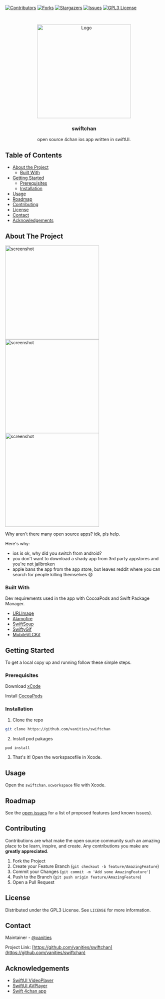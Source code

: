 <!-- PROJECT SHIELDS -->
<!--
*** I'm using markdown "reference style" links for readability.
*** Reference links are enclosed in brackets [ ] instead of parentheses ( ).
*** See the bottom of this document for the declaration of the reference variables
*** for contributors-url, forks-url, etc. This is an optional, concise syntax you may use.
*** https://www.markdownguide.org/basic-syntax/#reference-style-links
-->
[![Contributors][contributors-shield]][contributors-url]
[![Forks][forks-shield]][forks-url]
[![Stargazers][stars-shield]][stars-url]
[![Issues][issues-shield]][issues-url]
[![GPL3 License][license-shield]][license-url]



<!-- PROJECT LOGO -->
<br />
<p align="center">
  <a href="https://github.com/vanities/swiftchan">
    <img src="assets/icon.png" alt="Logo" width="300" height="300">
  </a>

  <h3 align="center">swiftchan</h3>

  <p align="center">
    open source 4chan ios app written in swiftUI.
    <br />
  </p>
</p>



<!-- TABLE OF CONTENTS -->
## Table of Contents

* [About the Project](#about-the-project)
  * [Built With](#built-with)
* [Getting Started](#getting-started)
  * [Prerequisites](#prerequisites)
  * [Installation](#installation)
* [Usage](#usage)
* [Roadmap](#roadmap)
* [Contributing](#contributing)
* [License](#license)
* [Contact](#contact)
* [Acknowledgements](#acknowledgements)



<!-- ABOUT THE PROJECT -->
## About The Project

<img src="assets/screenshot.png" alt="screenshot" width="300"> <img src="assets/board_screenshot.png" alt="screenshot" width="300"> <img src="assets/thread_screenshot.png" alt="screenshot" width="300">


Why aren't there many open source apps? idk, pls help.

Here's why:
* ios is ok, why did you switch from android?
* you don't want to download a shady app from 3rd party appstores and you're not jailbroken
* apple bans the app from the app store, but leaves reddit where you can search for people killing themselves :smile:


### Built With
Dev requirements used in the app with CocoaPods and Swift Package Manager.

* [URLImage](https://github.com/dmytro-anokhin/url-image)
* [Alamofire](https://github.com/Alamofire/Alamofire)
* [SwiftSoup](https://github.com/scinfu/SwiftSoup)
* [SwiftyGif](https://github.com/kirualex/SwiftyGif)
* [MobileVLCKit](https://code.videolan.org/videolan/VLCKit)




<!-- GETTING STARTED -->
## Getting Started

To get a local copy up and running follow these simple steps.

### Prerequisites

Download [xCode](https://apps.apple.com/us/app/xcode/id497799835?mt=12)

Install [CocoaPods](https://guides.cocoapods.org/using/getting-started.html)

### Installation

1. Clone the repo
```sh
git clone https://github.com/vanities/swiftchan
```
2. Install pod pakages
```sh
pod install
```
3. That's it! Open the workspacefile in Xcode.


<!-- USAGE EXAMPLES -->
## Usage

Open the `swiftchan.xcworkspace` file with Xcode.



<!-- ROADMAP -->
## Roadmap

See the [open issues](https://github.com/vanities/swiftchan/issues) for a list of proposed features (and known issues).



<!-- CONTRIBUTING -->
## Contributing

Contributions are what make the open source community such an amazing place to be learn, inspire, and create. Any contributions you make are **greatly appreciated**.

1. Fork the Project
2. Create your Feature Branch (`git checkout -b feature/AmazingFeature`)
3. Commit your Changes (`git commit -m 'Add some AmazingFeature'`)
4. Push to the Branch (`git push origin feature/AmazingFeature`)
5. Open a Pull Request



<!-- LICENSE -->
## License

Distributed under the GPL3 License. See `LICENSE` for more information.



<!-- CONTACT -->
## Contact

Maintainer - [@vanities](https://twitter.com/vanities)

Project Link: [https://github.com/vanities/swiftchan](https://github.com/vanities/swiftchan)



<!-- ACKNOWLEDGEMENTS -->
## Acknowledgements
* [SwiftUI VideoPlayer](https://github.com/wxxsw/VideoPlayer)
* [SwiftUI AVPlayer](https://github.com/ChrisMash/AVPlayer-SwiftUI/blob/master/AVPlayer-SwiftUI/VideoView.swift)
* [Swift 4chan app](https://github.com/jackpal/KleeneStar)






<!-- MARKDOWN LINKS & IMAGES -->
<!-- https://www.markdownguide.org/basic-syntax/#reference-style-links -->
[contributors-shield]: https://img.shields.io/github/contributors/vanities/swiftchan.svg?style=flat-square
[contributors-url]: https://github.com/vanities/swiftchan/graphs/contributors
[forks-shield]: https://img.shields.io/github/forks/vanities/swiftchan.svg?style=flat-square
[forks-url]: https://github.com/vanities/swiftchan/network/members
[stars-shield]: https://img.shields.io/github/stars/vanities/swiftchan.svg?style=flat-square
[stars-url]: https://github.com/vanities/swiftchan/stargazers
[issues-shield]: https://img.shields.io/github/issues/vanities/swiftchan.svg?style=flat-square
[issues-url]: https://github.com/vanities/swiftchan/issues
[license-shield]: https://img.shields.io/github/license/vanities/swiftchan.svg?style=flat-square
[license-url]: https://github.com/vanities/swiftchanblob/master/LICENSE.txt
